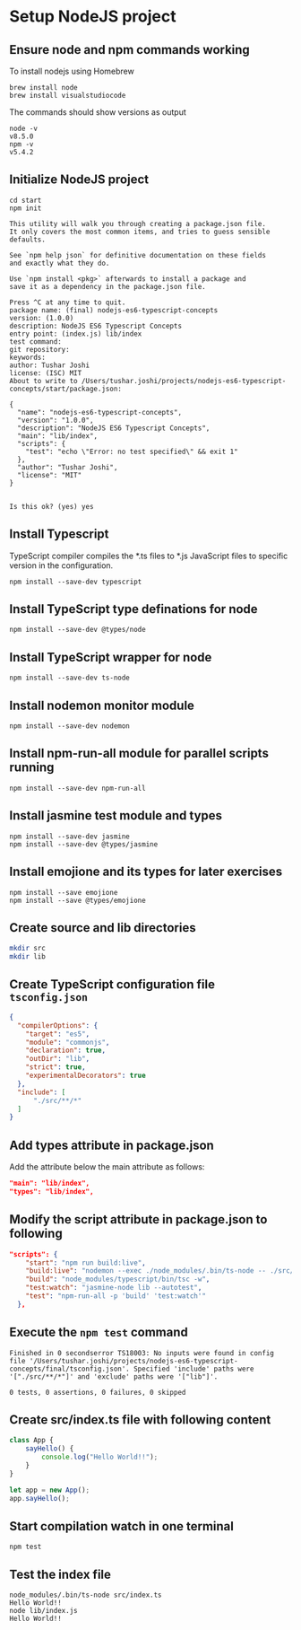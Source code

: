 # Setup NodeJS project

## Ensure node and npm commands working
To install nodejs using Homebrew

```
brew install node
brew install visualstudiocode
```

The commands should show versions as output
```
node -v
v8.5.0
npm -v
v5.4.2
```

## Initialize NodeJS project

```
cd start
npm init

This utility will walk you through creating a package.json file.
It only covers the most common items, and tries to guess sensible defaults.

See `npm help json` for definitive documentation on these fields
and exactly what they do.

Use `npm install <pkg>` afterwards to install a package and
save it as a dependency in the package.json file.

Press ^C at any time to quit.
package name: (final) nodejs-es6-typescript-concepts
version: (1.0.0)
description: NodeJS ES6 Typescript Concepts
entry point: (index.js) lib/index
test command: 
git repository: 
keywords: 
author: Tushar Joshi
license: (ISC) MIT
About to write to /Users/tushar.joshi/projects/nodejs-es6-typescript-concepts/start/package.json:

{
  "name": "nodejs-es6-typescript-concepts",
  "version": "1.0.0",
  "description": "NodeJS ES6 Typescript Concepts",
  "main": "lib/index",
  "scripts": {
    "test": "echo \"Error: no test specified\" && exit 1"
  },
  "author": "Tushar Joshi",
  "license": "MIT"
}


Is this ok? (yes) yes
```

## Install Typescript
TypeScript compiler compiles the *.ts files to *.js JavaScript files to specific version in the configuration.

```
npm install --save-dev typescript
```

## Install TypeScript type definations for node
```
npm install --save-dev @types/node
```

## Install TypeScript wrapper for node
```
npm install --save-dev ts-node
```

## Install nodemon monitor module
```
npm install --save-dev nodemon
```

## Install npm-run-all module for parallel scripts running
```
npm install --save-dev npm-run-all
```

## Install jasmine test module and types 
```
npm install --save-dev jasmine
npm install --save-dev @types/jasmine
```

## Install emojione and its types for later exercises
```
npm install --save emojione
npm install --save @types/emojione
```

## Create source and lib directories

```bash
mkdir src
mkdir lib
```

## Create TypeScript configuration file `tsconfig.json`

```json
{
  "compilerOptions": {
    "target": "es5",
    "module": "commonjs",
    "declaration": true,
    "outDir": "lib",
    "strict": true,
    "experimentalDecorators": true 
  },
  "include": [
      "./src/**/*"
  ]
}
```

## Add types attribute in package.json
Add the attribute below the main attribute as follows:
```json
"main": "lib/index",
"types": "lib/index",
```

## Modify the script attribute in package.json to following

```json
"scripts": {
    "start": "npm run build:live",
    "build:live": "nodemon --exec ./node_modules/.bin/ts-node -- ./src/index.ts",
    "build": "node_modules/typescript/bin/tsc -w",
    "test:watch": "jasmine-node lib --autotest",
    "test": "npm-run-all -p 'build' 'test:watch'"
  },
```

## Execute the `npm test` command 

```
Finished in 0 secondserror TS18003: No inputs were found in config file '/Users/tushar.joshi/projects/nodejs-es6-typescript-concepts/final/tsconfig.json'. Specified 'include' paths were '["./src/**/*"]' and 'exclude' paths were '["lib"]'.

0 tests, 0 assertions, 0 failures, 0 skipped
```

## Create src/index.ts file with following content

```ts
class App {
    sayHello() {
        console.log("Hello World!!");
    }
}

let app = new App();
app.sayHello();
``` 

## Start compilation watch in one terminal

```
npm test
```

## Test the index file 
```
node_modules/.bin/ts-node src/index.ts
Hello World!!
node lib/index.js 
Hello World!!
```